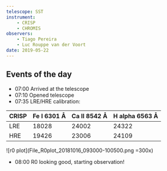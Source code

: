 ```yaml
---
telescope: SST
instrument:
    - CRISP
    - CHROMIS
observers:
    - Tiago Pereira
    - Luc Rouppe van der Voort
date: 2019-05-22
---
```


## Events of the day

* 07:00 Arrived at the telescope
* 07:10 Opened telescope
* 07:35 LRE/HRE calibration:

CRISP |	Fe I  6301 Å | Ca II 8542 Å | H alpha 6563 Å
----- | ------------ | ------------ | --------------
LRE   | 18028 | 24002 | 24322
HRE   | 19426 | 23006 | 24109

![r0 plot](File_R0plot_20181016_093000-100500.png =300x)

* 08:00 R0 looking good, starting observation!
